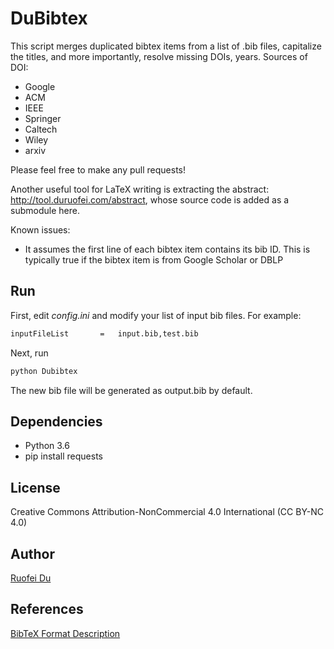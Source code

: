 # DuBibtex
This script merges duplicated bibtex items from a list of .bib files, capitalize the titles, and more importantly, resolve missing DOIs, years.
Sources of DOI: 
* Google
* ACM
* IEEE
* Springer
* Caltech
* Wiley
* arxiv

Please feel free to make any pull requests!

Another useful tool for LaTeX writing is extracting the abstract: http://tool.duruofei.com/abstract, whose source code is added as a submodule here.

Known issues:
* It assumes the first line of each bibtex item contains its bib ID. This is typically true if the bibtex item is from Google Scholar or DBLP

## Run
First, edit _config.ini_ and modify your list of input bib files. For example: 
```sh
inputFileList       =   input.bib,test.bib
```
Next, run
```sh
python Dubibtex
```
The new bib file will be generated as output.bib by default.

## Dependencies
* Python 3.6
* pip install requests

## License
Creative Commons Attribution-NonCommercial 4.0 International (CC BY-NC 4.0)

## Author
[Ruofei Du](http://duruofei.com)


## References
[BibTeX Format Description](http://www.bibtex.org/Format)
